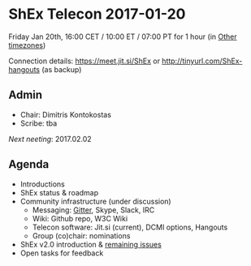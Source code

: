 # ShEx Telecon 2017-01-20

Friday Jan 20th, 16:00 CET / 10:00 ET / 07:00 PT for 1 hour
(in [Other timezones](https://www.timeanddate.com/worldclock/fixedtime.html?msg=ShEx+CG+meeting&amp;iso=20170120T16&amp;p1=37&amp;ah=1))

Connection details: https://meet.jit.si/ShEx or http://tinyurl.com/ShEx-hangouts (as backup)



## Admin

 * Chair: Dimitris Kontokostas
 * Scribe: tba

*Next neeting*: 2017.02.02

## Agenda 

 * Introductions
 * ShEx status & roadmap
 * Community infrastructure (under discussion)
   * Messaging: [Gitter](https://gitter.im/shapeExpressions), Skype, Slack, IRC
   * Wiki: Github repo, W3C Wiki
   * Telecon software: Jit.si (current), DCMI options, Hangouts
   * Group (co)chair: nominations
 * ShEx v2.0 introduction & [remaining issues](https://github.com/shexSpec/shex/issues?q=is%3Aopen+is%3Aissue+milestone%3A2.0)
 * Open tasks for feedback
